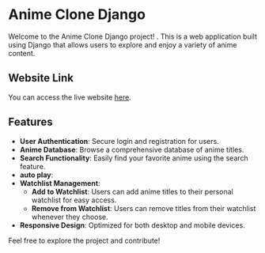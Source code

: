 # Anime Clone Django

Welcome to the Anime Clone Django project! . This is a web application built using Django that allows users to explore and enjoy a variety of anime content.

## Website Link

You can access the live website [here](https://satish881.pythonanywhere.com).

## Features

- **User Authentication**: Secure login and registration for users.
- **Anime Database**: Browse a comprehensive database of anime titles.
- **Search Functionality**: Easily find your favorite anime using the search feature.
- **auto play**: 
- **Watchlist Management**: 
  - **Add to Watchlist**: Users can add anime titles to their personal watchlist for easy access.
  - **Remove from Watchlist**: Users can remove titles from their watchlist whenever they choose.
- **Responsive Design**: Optimized for both desktop and mobile devices.

Feel free to explore the project and contribute!

